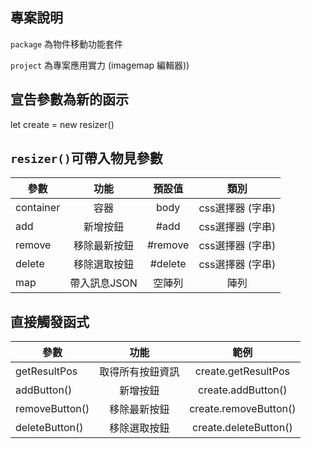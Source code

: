## 專案說明

`package` 為物件移動功能套件  
  
`project` 為專案應用實力 (imagemap 編輯器))


## 宣告參數為新的函示

let create = new resizer()


## `resizer()`可帶入物見參數

參數           | 功能  | 預設值 | 類別 
--------------|:-----:|:-----:|:-----:
container     | 容器 | body | css選擇器 (字串) 
add           | 新增按鈕 | #add | css選擇器 (字串)  
remove        | 移除最新按鈕 | #remove | css選擇器 (字串)  
delete        | 移除選取按鈕 | #delete | css選擇器 (字串)  
map           | 帶入訊息JSON | 空陣列 | 陣列


## 直接觸發函式

參數           | 功能  | 範例
--------------|:-----:|:-----:
getResultPos  | 取得所有按鈕資訊 | create.getResultPos
addButton()   | 新增按鈕 | create.addButton()
removeButton()| 移除最新按鈕 | create.removeButton()
deleteButton()| 移除選取按鈕 | create.deleteButton()